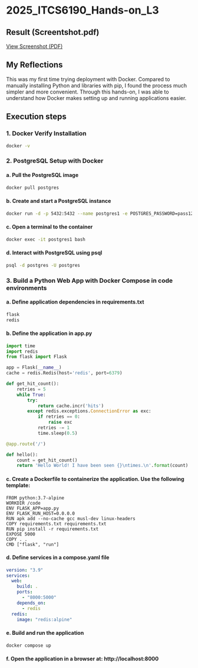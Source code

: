 # 2025_ITCS6190_Hands-on_L3

## Result (Screentshot.pdf)
[View Screenshot (PDF)](./screenshot.pdf)

## My Reflections
This was my first time trying deployment with Docker. 
Compared to manually installing Python and libraries with pip, I found the process much simpler and more convenient. 
Through this hands-on, I was able to understand how Docker makes setting up and running applications easier.

## Execution steps

### 1. Docker Verify Installation
``` bash
docker -v
```
### 2. PostgreSQL Setup with Docker

#### a. Pull the PostgreSQL image
``` bash
docker pull postgres
```

#### b. Create and start a PostgreSQL instance
``` bash
docker run -d -p 5432:5432 --name postgres1 -e POSTGRES_PASSWORD=pass12345 postgres
```

#### c. Open a terminal to the container
``` bash
docker exec -it postgres1 bash
``` 

#### d. Interact with PostgreSQL using psql
``` bash
psql -d postgres -U postgres
```

### 3. Build a Python Web App with Docker Compose in code environments 

#### a. Define application dependencies in requirements.txt
``` dockerfile
flask
redis
```

#### b. Define the application in app.py
``` python
import time
import redis
from flask import Flask

app = Flask(__name__)
cache = redis.Redis(host='redis', port=6379)

def get_hit_count():
    retries = 5
    while True:
        try:
            return cache.incr('hits')
        except redis.exceptions.ConnectionError as exc:
            if retries == 0:
                raise exc
            retries -= 1
            time.sleep(0.5)

@app.route('/')

def hello():
    count = get_hit_count()
    return 'Hello World! I have been seen {}\ntimes.\n'.format(count)
```

#### c. Create a Dockerfile to containerize the application. Use the following template:
```
FROM python:3.7-alpine
WORKDIR /code
ENV FLASK_APP=app.py
ENV FLASK_RUN_HOST=0.0.0.0
RUN apk add --no-cache gcc musl-dev linux-headers
COPY requirements.txt requirements.txt
RUN pip install -r requirements.txt
EXPOSE 5000
COPY . .
CMD ["flask", "run"]
```

#### d. Define services in a compose.yaml file
``` yaml
version: "3.9"
services:
  web:
    build: .
    ports:
      - "8000:5000"
    depends_on:
      - redis
  redis:
    image: "redis:alpine"
```

#### e. Build and run the application
``` bash
docker compose up
```

#### f. Open the application in a browser at: http://localhost:8000
